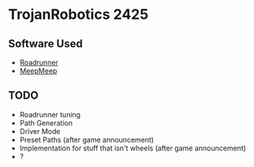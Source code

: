 # TrojanRobotics 2425
## Software Used
- [Roadrunner](https://learnroadrunner.com/introduction.html)
- [MeepMeep](https://learnroadrunner.com/tool/meepmeep.html#meepmeep)
## TODO
- Roadrunner tuning
- Path Generation
- Driver Mode
- Preset Paths (after game announcement)
- Implementation for stuff that isn't wheels (after game announcement)
- ?